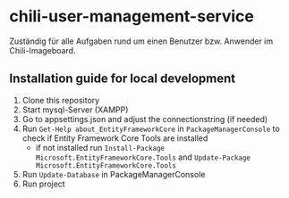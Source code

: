 # chili-user-management-service
Zuständig für alle Aufgaben rund um einen Benutzer bzw. Anwender im Chili-Imageboard.

## Installation guide for local development
1. Clone this repository
2. Start mysql-Server (XAMPP)
3. Go to appsettings.json and adjust the connectionstring (if needed)
4. Run `Get-Help about_EntityFrameworkCore` in `PackageManagerConsole` to check if Entity Framework Core Tools are installed
   - if not installed run `Install-Package Microsoft.EntityFrameworkCore.Tools` and `Update-Package Microsoft.EntityFrameworkCore.Tools`
5. Run `Update-Database` in PackageManagerConsole
6. Run project

